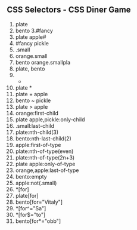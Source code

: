 ## CSS Selectors - CSS Diner Game

1. plate
2. bento
3.#fancy
4. plate apple#
5. #fancy pickle
6. .small
7. orange.small
8. bento orange.smallpla
9. plate, bento
10. *
11. plate *
12. plate + apple
13. bento ~ pickle
14. plate > apple
15. orange:first-child
16. plate apple,pickle:only-child
17. .small:last-child
18. plate:nth-child(3)
19. bento:nth-last-child(2)
20. apple:first-of-type
21. plate:nth-of-type(even)
22. plate:nth-of-type(2n+3)
23. plate apple:only-of-type
24. orange,apple:last-of-type
25. bento:empty
26. apple:not(.small)
27. *[for]
28. plate[for]
29. bento[for="Vitaly"]
30. *[for^="Sa"]
31. *[for$="to"]
32. bento[for*="obb"]

